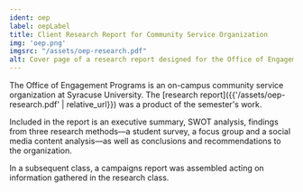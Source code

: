 ```yaml
---
ident: oep
label: oepLabel
title: Client Research Report for Community Service Organization
img: 'oep.png'
imgsrc: "/assets/oep-research.pdf"
alt: Cover page of a research report designed for the Office of Engagement Programs.
---
```


The Office of Engagement Programs is an on-campus community service organization at Syracuse University. The [research report]({{'/assets/oep-research.pdf' | relative_url}}) was a product of the semester's work.

Included in the report is an executive summary, SWOT analysis, findings from three research methods&mdash;a student survey, a focus group and a social media content analysis&mdash;as well as conclusions and recommendations to the organization.

In a subsequent class, a campaigns report was assembled acting on information gathered in the research class.

